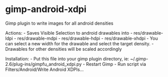gimp-android-xdpi
=================

Gimp plugin to write images for all android densities

Actions: 
    - Saves Visible Selection to android drawables into 
        - res/drawable-ldpi 
        - res/drawable-mdpi 
        - res/drawable-hdpi 
        - res/drawable-xhdpi 
    - You can select a new width for the drawable and select the target density.
    - Drawables for other densities will be scaled accordingly

Installation: 
    - Put this file into your gimp plugin directory, ie: ~/.gimp-2.6/plug-ins/gimpfu_android_xdpi.py
    - Restart Gimp
    - Run script via Filters/Android/Write Android XDPIs...
